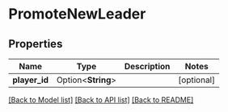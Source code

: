 # PromoteNewLeader

## Properties

Name | Type | Description | Notes
------------ | ------------- | ------------- | -------------
**player_id** | Option<**String**> |  | [optional]

[[Back to Model list]](../README.md#documentation-for-models) [[Back to API list]](../README.md#documentation-for-api-endpoints) [[Back to README]](../README.md)


